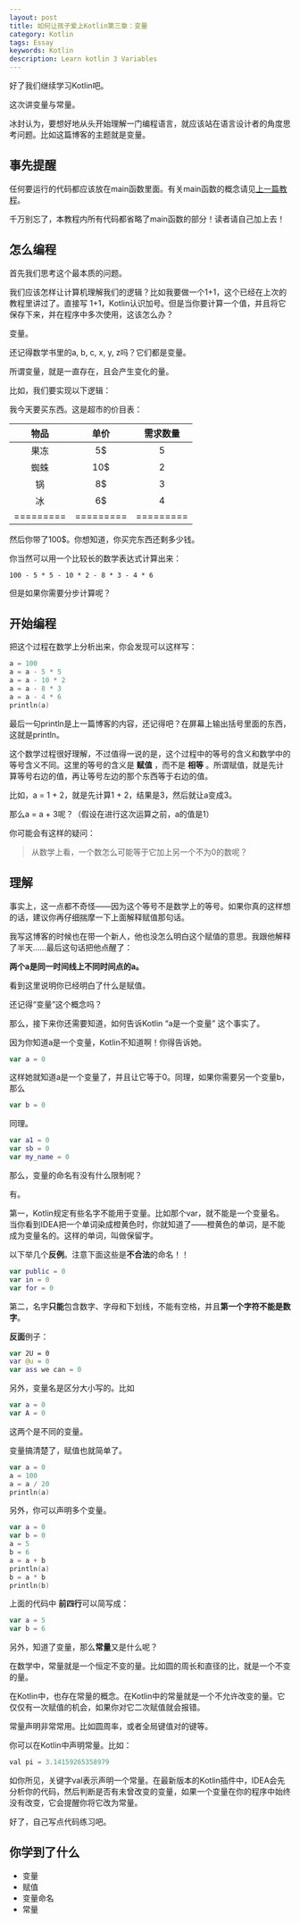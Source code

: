 ```yaml
---
layout: post
title: 如何让孩子爱上Kotlin第三章：变量
category: Kotlin
tags: Essay
keywords: Kotlin
description: Learn kotlin 3 Variables
---
```


好了我们继续学习Kotlin吧。

这次讲变量与常量。

冰封认为，要想好地从头开始理解一门编程语言，就应该站在语言设计者的角度思考问题。比如这篇博客的主题就是变量。

## 事先提醒

任何要运行的代码都应该放在main函数里面。有关main函数的概念请见[上一篇教程](http://ice1000.github.io/2016/06/30/LearnKotlin2.html)。

千万别忘了，本教程内所有代码都省略了main函数的部分！读者请自己加上去！

## 怎么编程

首先我们思考这个最本质的问题。

我们应该怎样让计算机理解我们的逻辑？比如我要做一个1+1，这个已经在上次的教程里讲过了。直接写 1+1，Kotlin认识加号。但是当你要计算一个值，并且将它保存下来，并在程序中多次使用，这该怎么办？

变量。

还记得数学书里的a, b, c, x, y, z吗？它们都是变量。

所谓变量，就是一直存在，且会产生变化的量。

比如，我们要实现以下逻辑：

我今天要买东西。这是超市的价目表：

物品|单价|需求数量
:---:|:---:|:---:
果冻|5$|5
蜘蛛|10$|2
锅|8$|3
冰|6$|4
=========|=========|=========

然后你带了100$。你想知道，你买完东西还剩多少钱。

你当然可以用一个比较长的数学表达式计算出来：

```
100 - 5 * 5 - 10 * 2 - 8 * 3 - 4 * 6
```

但是如果你需要分步计算呢？

## 开始编程

把这个过程在数学上分析出来，你会发现可以这样写：

```swift
a = 100
a = a - 5 * 5
a = a - 10 * 2
a = a - 8 * 3
a = a - 4 * 6
println(a)
```

最后一句println是上一篇博客的内容，还记得吧？在屏幕上输出括号里面的东西，这就是println。

这个数学过程很好理解，不过值得一说的是，这个过程中的等号的含义和数学中的等号含义不同。这里的等号的含义是 **赋值** ，而不是 **相等** 。所谓赋值，就是先计算等号右边的值，再让等号左边的那个东西等于右边的值。

比如，a = 1 + 2，就是先计算1 + 2，结果是3，然后就让a变成3。

那么a = a + 3呢？（假设在进行这次运算之前，a的值是1）

你可能会有这样的疑问：

>  从数学上看，一个数怎么可能等于它加上另一个不为0的数呢？

## 理解

事实上，这一点都不奇怪——因为这个等号不是数学上的等号。如果你真的这样想的话，建议你再仔细揣摩一下上面解释赋值那句话。

我写这博客的时候也在带一个新人，他也没怎么明白这个赋值的意思。我跟他解释了半天……最后这句话把他点醒了：

**两个a是同一时间线上不同时间点的a。**

看到这里说明你已经明白了什么是赋值。

还记得“变量”这个概念吗？

那么，接下来你还需要知道，如何告诉Kotlin “a是一个变量” 这个事实了。

因为你知道a是一个变量，Kotlin不知道啊！你得告诉她。

```swift
var a = 0
```

这样她就知道a是一个变量了，并且让它等于0。同理，如果你需要另一个变量b，那么

```swift
var b = 0
```

同理。

```swift
var a1 = 0
var sb = 0
var my_name = 0
```

那么，变量的命名有没有什么限制呢？

有。

第一，Kotlin规定有些名字不能用于变量。比如那个var，就不能是一个变量名。当你看到IDEA把一个单词染成橙黄色时，你就知道了——橙黄色的单词，是不能成为变量名的。这样的单词，叫做保留字。

以下举几个**反例**。注意下面这些是**不合法**的命名！！

```swift
var public = 0
var in = 0
var for = 0
```

第二，名字**只能**包含数字、字母和下划线，不能有空格，并且**第一个字符不能是数字**。

**反面**例子：

```swift
var 2U = 0
var @u = 0
var ass we can = 0
```

另外，变量名是区分大小写的。比如

```swift
var a = 0
var A = 0
```

这两个是不同的变量。

变量搞清楚了，赋值也就简单了。

```swift
var a = 0
a = 100
a = a / 20
println(a)
```

另外，你可以声明多个变量。

```swift
var a = 0
var b = 0
a = 5
b = 6
a = a + b
println(a)
b = a * b
println(b)
```

上面的代码中 **前四行**可以简写成：

```swift
var a = 5
var b = 6
```

另外，知道了变量，那么**常量**又是什么呢？

在数学中，常量就是一个恒定不变的量。比如圆的周长和直径的比，就是一个不变的量。

在Kotlin中，也存在常量的概念。在Kotlin中的常量就是一个不允许改变的量。它仅仅有一次赋值的机会，如果你对它二次赋值就会报错。

常量声明非常常用。比如圆周率，或者全局键值对的键等。

你可以在Kotlin中声明常量。比如：

```swift
val pi = 3.14159265358979
```

如你所见，关键字val表示声明一个常量。在最新版本的Kotlin插件中，IDEA会先分析你的代码，然后判断是否有未曾改变的变量，如果一个变量在你的程序中始终没有改变，它会提醒你将它改为常量。

好了，自己写点代码练习吧。

## 你学到了什么

- 变量
- 赋值
- 变量命名
- 常量
